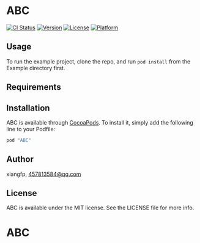 # ABC

[![CI Status](http://img.shields.io/travis/xiangfp/ABC.svg?style=flat)](https://travis-ci.org/xiangfp/ABC)
[![Version](https://img.shields.io/cocoapods/v/ABC.svg?style=flat)](http://cocoapods.org/pods/ABC)
[![License](https://img.shields.io/cocoapods/l/ABC.svg?style=flat)](http://cocoapods.org/pods/ABC)
[![Platform](https://img.shields.io/cocoapods/p/ABC.svg?style=flat)](http://cocoapods.org/pods/ABC)

## Usage

To run the example project, clone the repo, and run `pod install` from the Example directory first.

## Requirements

## Installation

ABC is available through [CocoaPods](http://cocoapods.org). To install
it, simply add the following line to your Podfile:

```ruby
pod "ABC"
```

## Author

xiangfp, 457813584@qq.com

## License

ABC is available under the MIT license. See the LICENSE file for more info.
# ABC
